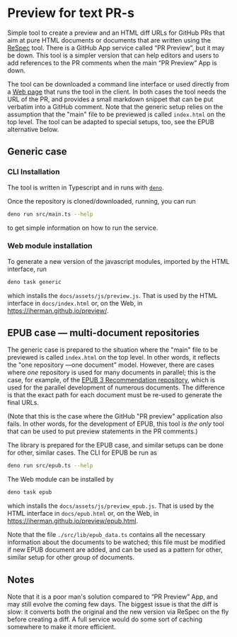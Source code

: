 # Preview for text PR-s

Simple tool to create a preview and an HTML diff URLs for GitHub PRs that aim at pure HTML documents or documents that
are written using the [ReSpec](https://github.com/w3c/respec/wiki) tool. There is a GitHub App service called “PR Preview”, but it may be down. This
tool is a simpler version that can help editors and users to add references to the PR comments when the main
“PR Preview” App is down.

The tool can be downloaded a command line interface or used directly from a [Web page](https://iherman.github.io/preview/) that runs the tool in
the client. In both cases the tool needs the URL of the PR, and provides a small markdown snippet that can be put
verbatim into a GitHub comment. Note that the generic setup relies on the assumption that the "main" file to be
previewed is called `index.html` on the top level. The tool can be adapted to special setups, too, see the EPUB
alternative below.

## Generic case

### CLI Installation

The tool is written in Typescript and in runs with [`deno`](https://deno.land).

Once the repository is cloned/downloaded, running, you can run

```sh
deno run src/main.ts --help
```

to get simple information on how to run the service.

### Web module installation

To generate a new version of the javascript modules, imported by the HTML interface, run

```sh
deno task generic
```

which installs the `docs/assets/js/preview.js`. That is used by the HTML interface in `docs/index.html` or,
on the Web, in https://iherman.github.io/preview/. 

## EPUB case — multi-document repositories

The generic case is prepared to the situation where the "main" file to be
previewed is called `index.html` on the top level. In other words, it reflects the "one repository —one document" 
model. However, there are cases where _one_ repository is used for many documents in parallel; this is the case,
for example, of the [EPUB 3 Recommendation repository](https://github.com/w3c/epub-specs/), which is used for the parallel
development of numerous documents. The difference is that the exact path for each document must be re-used to 
generate the final URLs. 

(Note that this is the case where the GitHub "PR preview" application also fails. In other words, for the development of
EPUB, this tool _is the only_ tool that can be used to put preview statements in the PR comments.)

The library is prepared for the EPUB case, and similar setups can be done for other, similar cases. The CLI for EPUB 
be run as 

```sh
deno run src/epub.ts --help
```

The Web module can be installed by

```sh
deno task epub
```

which installs the `docs/assets/js/preview_epub.js`. That is used by the HTML interface in `docs/epub.html` or,
on the Web, in https://iherman.github.io/preview/epub.html.

Note that the file `./src/lib/epub_data.ts` contains all the necessary information about the documents to be watched; 
this file must be modified if new EPUB document are added, and can be used as a pattern for other, similar setup for other 
group of documents.

## Notes

Note that it is a poor man's solution compared to “PR Preview” App, and may still evolve the coming few days. 
The biggest issue is that the diff is slow: it converts both the original and the new version via ReSpec on the fly 
before creating a diff. A full service would do some sort of caching somewhere to make it more efficient.


